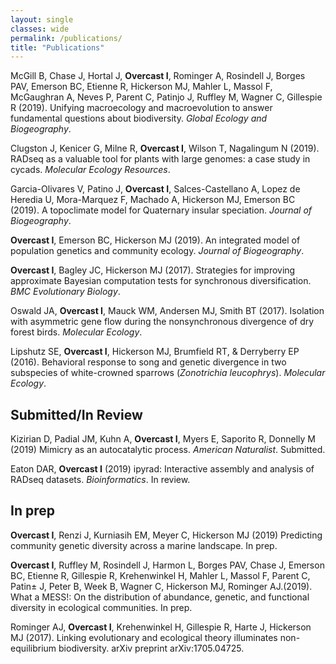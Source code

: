 ```yaml
---
layout: single
classes: wide
permalink: /publications/
title: "Publications"
---
```


McGill B, Chase J, Hortal J, **Overcast I**, Rominger A, Rosindell J, Borges PAV, Emerson BC, Etienne R, Hickerson MJ, Mahler L, Massol F, McGaughran A, Neves P, Parent C, Patinjo J, Ruffley M, Wagner C, Gillespie R (2019). Unifying macroecology and macroevolution to answer fundamental questions about biodiversity. *Global Ecology and Biogeography*.

Clugston J, Kenicer G, Milne R, **Overcast I**, Wilson T, Nagalingum N (2019). RADseq as a valuable tool for plants with large genomes: a case study in cycads. *Molecular Ecology Resources*.

Garcia-Olivares V, Patino J, **Overcast I**, Salces-Castellano A, Lopez de Heredia U, Mora-Marquez F, Machado A, Hickerson MJ, Emerson BC (2019). A topoclimate model for Quaternary insular speciation. *Journal of Biogeography*.

**Overcast I**, Emerson BC, Hickerson MJ (2019). An integrated model of population genetics and community ecology. *Journal of Biogeography*.

**Overcast I**, Bagley JC, Hickerson MJ (2017). Strategies for improving approximate Bayesian computation tests for synchronous diversification. *BMC Evolutionary Biology*.

Oswald JA, **Overcast I**, Mauck WM, Andersen MJ, Smith BT (2017). Isolation with asymmetric gene flow during the nonsynchronous divergence of dry forest birds. *Molecular Ecology*.

Lipshutz SE, **Overcast I**, Hickerson MJ, Brumfield RT, & Derryberry EP (2016). Behavioral response to song and genetic divergence in two subspecies of white-crowned sparrows (*Zonotrichia leucophrys*). *Molecular Ecology*.

Submitted/In Review
-------------------
Kizirian D, Padial JM, Kuhn A, **Overcast I**, Myers E, Saporito R, Donnelly M (2019) Mimicry as an autocatalytic process. *American Naturalist*. Submitted.

Eaton DAR, **Overcast I** (2019) ipyrad: Interactive assembly and analysis of RADseq datasets. *Bioinformatics*. In review.

In prep
-------

**Overcast I**, Renzi J, Kurniasih EM, Meyer C, Hickerson MJ (2019) Predicting community genetic diversity across a marine landscape. In prep.

**Overcast I**, Ruffley M, Rosindell J, Harmon L, Borges PAV, Chase J, Emerson BC, Etienne R, Gillespie R, Krehenwinkel H, Mahler L, Massol F, Parent C, Patin± J, Peter B, Week B, Wagner C, Hickerson MJ, Rominger AJ.(2019). What a MESS!: On the distribution of abundance, genetic, and functional diversity in ecological communities. In prep.

Rominger AJ, **Overcast I**, Krehenwinkel H, Gillespie R, Harte J, Hickerson MJ (2017). Linking evolutionary and ecological theory illuminates non-equilibrium biodiversity. arXiv preprint arXiv:1705.04725.
